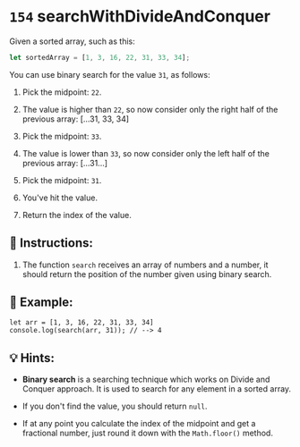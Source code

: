 # `154` searchWithDivideAndConquer

Given a sorted array, such as this:

```js
let sortedArray = [1, 3, 16, 22, 31, 33, 34];
```

You can use binary search for the value `31`, as follows:

1. Pick the midpoint: `22`.

2. The value is higher than `22`, so now consider only the right half of the previous array:
[...31, 33, 34]

3. Pick the midpoint: `33`.

4. The value is lower than `33`, so now consider only the left half of the previous array:
[...31...]

5. Pick the midpoint: `31`.

6. You've hit the value.

7. Return the index of the value.

## 📝 Instructions:

1. The function `search` receives an array of numbers and a number, it should return the position of the number given using binary search.

## 📎 Example: 

```Js
let arr = [1, 3, 16, 22, 31, 33, 34]
console.log(search(arr, 31)); // --> 4
```

## 💡 Hints:

+ **Binary search** is a searching technique which works on Divide and Conquer approach. It is used to search for any element in a sorted array.  

+ If you don't find the value, you should return `null`.

+ If at any point you calculate the index of the midpoint and get a fractional number, just round it down with the `Math.floor()` method.


